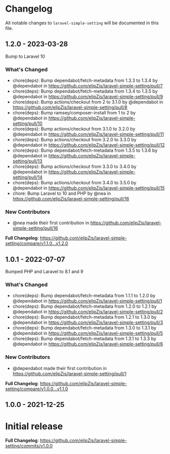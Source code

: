# Changelog

All notable changes to `laravel-simple-setting` will be documented in this file.

## 1.2.0 - 2023-03-28

Bump to Laravel 10

### What's Changed

- chore(deps): Bump dependabot/fetch-metadata from 1.3.3 to 1.3.4 by @dependabot in https://github.com/elipZis/laravel-simple-setting/pull/7
- chore(deps): Bump dependabot/fetch-metadata from 1.3.4 to 1.3.5 by @dependabot in https://github.com/elipZis/laravel-simple-setting/pull/9
- chore(deps): Bump actions/checkout from 2 to 3.1.0 by @dependabot in https://github.com/elipZis/laravel-simple-setting/pull/8
- chore(deps): Bump ramsey/composer-install from 1 to 2 by @dependabot in https://github.com/elipZis/laravel-simple-setting/pull/10
- chore(deps): Bump actions/checkout from 3.1.0 to 3.2.0 by @dependabot in https://github.com/elipZis/laravel-simple-setting/pull/11
- chore(deps): Bump actions/checkout from 3.2.0 to 3.3.0 by @dependabot in https://github.com/elipZis/laravel-simple-setting/pull/12
- chore(deps): Bump dependabot/fetch-metadata from 1.3.5 to 1.3.6 by @dependabot in https://github.com/elipZis/laravel-simple-setting/pull/13
- chore(deps): Bump actions/checkout from 3.3.0 to 3.4.0 by @dependabot in https://github.com/elipZis/laravel-simple-setting/pull/14
- chore(deps): Bump actions/checkout from 3.4.0 to 3.5.0 by @dependabot in https://github.com/elipZis/laravel-simple-setting/pull/15
- chore: Bump Laravel to 10 and PHP by @nea in https://github.com/elipZis/laravel-simple-setting/pull/16

### New Contributors

- @nea made their first contribution in https://github.com/elipZis/laravel-simple-setting/pull/16

**Full Changelog**: https://github.com/elipZis/laravel-simple-setting/compare/v1.1.0...v1.2.0

## 1.0.1 - 2022-07-07

Bumped PHP and Laravel to 8.1 and 9

### What's Changed

- chore(deps): Bump dependabot/fetch-metadata from 1.1.1 to 1.2.0 by @dependabot in https://github.com/elipZis/laravel-simple-setting/pull/1
- chore(deps): Bump dependabot/fetch-metadata from 1.2.0 to 1.2.1 by @dependabot in https://github.com/elipZis/laravel-simple-setting/pull/2
- chore(deps): Bump dependabot/fetch-metadata from 1.2.1 to 1.3.0 by @dependabot in https://github.com/elipZis/laravel-simple-setting/pull/3
- chore(deps): Bump dependabot/fetch-metadata from 1.3.0 to 1.3.1 by @dependabot in https://github.com/elipZis/laravel-simple-setting/pull/5
- chore(deps): Bump dependabot/fetch-metadata from 1.3.1 to 1.3.3 by @dependabot in https://github.com/elipZis/laravel-simple-setting/pull/6

### New Contributors

- @dependabot made their first contribution in https://github.com/elipZis/laravel-simple-setting/pull/1

**Full Changelog**: https://github.com/elipZis/laravel-simple-setting/compare/v1.0.0...v1.1.0

## 1.0.0 - 2021-12-25

# Initial release

**Full Changelog**: https://github.com/elipZis/laravel-simple-setting/commits/v1.0.0
